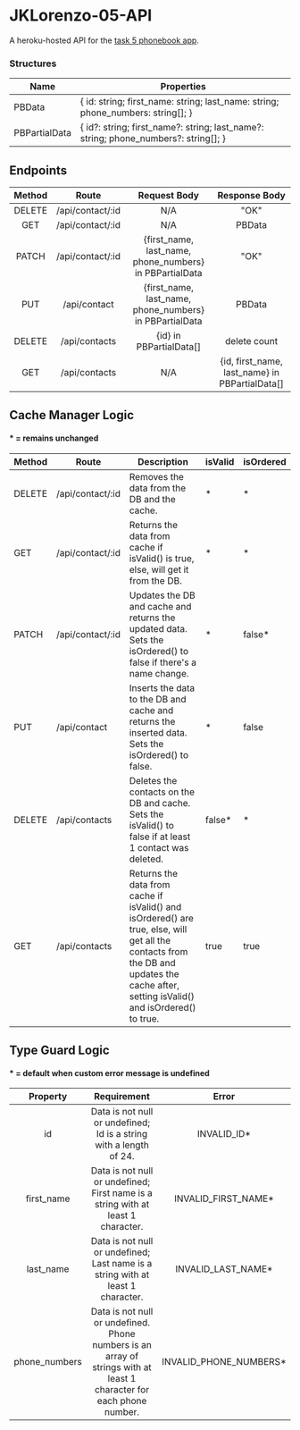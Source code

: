 # JKLorenzo-05-API
A heroku-hosted API for the [task 5 phonebook app](https://github.com/AY2020-2021-CpE-OJT/JKLorenzo-05-APP).

### Structures

| Name          	| Properties                                                                              	|
|---------------	|-----------------------------------------------------------------------------------------	|
| PBData        	| {  id: string;  first_name: string;  last_name: string;  phone_numbers: string[]; }     	|
| PBPartialData 	| {  id?: string;  first_name?: string;  last_name?: string;  phone_numbers?: string[]; } 	|


## Endpoints

| Method 	|       Route      	|                       Request Body                      	|                  Response Body                 	|
|:------:	|:----------------:	|:-------------------------------------------------------:	|:----------------------------------------------:	|
| DELETE 	| /api/contact/:id 	|                           N/A                           	|                      "OK"                      	|
|   GET  	| /api/contact/:id 	|                           N/A                           	|                     PBData                     	|
|  PATCH 	| /api/contact/:id 	| {first_name, last_name, phone_numbers} in PBPartialData 	|                      "OK"                      	|
|   PUT  	|   /api/contact   	| {first_name, last_name, phone_numbers} in PBPartialData 	|                     PBData                     	|
| DELETE 	|   /api/contacts  	|                 {id} in PBPartialData[]                 	|                  delete count                  	|
|   GET  	|   /api/contacts  	|                           N/A                           	| {id, first_name, last_name} in PBPartialData[] 	|


## Cache Manager Logic

#### * = remains unchanged

| Method 	| Route            	| Description                                                                                                                                                                            	| isValid 	| isOrdered 	|
|--------	|------------------	|----------------------------------------------------------------------------------------------------------------------------------------------------------------------------------------	|---------	|-----------	|
| DELETE 	| /api/contact/:id 	| Removes the data from the DB and the cache.                                                                                                                                            	| *       	| *         	|
| GET    	| /api/contact/:id 	| Returns the data from cache if isValid() is true, else, will get it from the DB.                                                                                                       	| *       	| *         	|
| PATCH  	| /api/contact/:id 	| Updates the DB and cache and returns the updated data. Sets the isOrdered() to false if there's a name change.                                                                         	| *       	| false*    	|
| PUT    	| /api/contact     	| Inserts the data to the DB and cache and returns the inserted data. Sets the isOrdered() to false.                                                                                     	| *       	| false     	|
| DELETE 	| /api/contacts    	| Deletes the contacts on the DB and cache. Sets the isValid() to false if at least 1 contact was deleted.                                                                               	| false*  	| *         	|
| GET    	| /api/contacts    	| Returns the data from cache if isValid() and isOrdered() are true, else, will get all the contacts from the DB and updates the cache after, setting isValid() and isOrdered() to true. 	| true    	| true      	|

## Type Guard Logic

#### * = default when custom error message is undefined

|    Property   	|                                                      Requirement                                                     	|          Error         	|
|:-------------:	|:--------------------------------------------------------------------------------------------------------------------:	|:----------------------:	|
|       id      	|                          Data is not null or undefined; Id is a string with a length of 24.                          	|       INVALID_ID*      	|
|   first_name  	|                   Data is not null or undefined; First name is a string with at least 1 character.                   	|   INVALID_FIRST_NAME*  	|
|   last_name   	|                    Data is not null or undefined; Last name is a string with at least 1 character.                   	|   INVALID_LAST_NAME*   	|
| phone_numbers 	| Data is not null or undefined. Phone numbers is an array of strings with at least 1 character for each phone number. 	| INVALID_PHONE_NUMBERS* 	|
